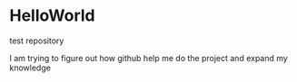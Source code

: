 # HelloWorld
test repository


I am trying to figure out how github help me do the project and expand my knowledge
